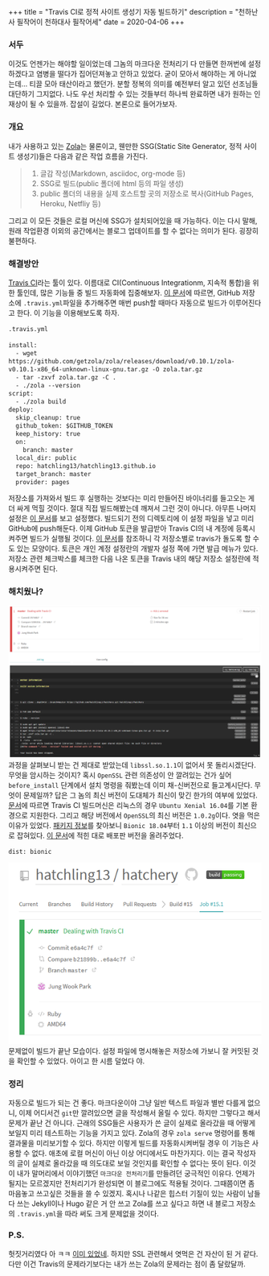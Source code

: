 +++
title = "Travis CI로 정적 사이트 생성기 자동 빌드하기"
description = "천하난사 필작어이 천하대사 필작어세"
date = 2020-04-06
+++

### 서두
이것도 언젠가는 해야할 일이었는데 그놈의 마크다운 전처리기 다 만들면 한꺼번에 설정하겠다고 염병을 떨다가 집어던져놓고 안하고 있었다. 굳이 모아서 해야하는 게 아니었는데... 티끌 모아 태산이라고 했던가. 분할 정복의 의미를 예전부터 알고 있던 선조님들 대단하기 그지없다. 나도 우선 처리할 수 있는 것들부터 하나씩 완료하면 내가 원하는 인재상이 될 수 있을까. 잡설이 길었다. 본론으로 들어가보자.

### 개요
내가 사용하고 있는 [Zola](https://www.getzola.org/)는 물론이고, 웬만한 SSG(Static Site Generator, 정적 사이트 생성기)들은 다음과 같은 작업 흐름을 가진다.
> 1. 글감 작성(Markdown, asciidoc, org-mode 등)
> 2. SSG로 빌드(public 폴더에 html 등의 파일 생성)
> 3. public 폴더의 내용을 실제 호스트할 곳의 저장소로 복사(GitHub Pages, Heroku, Netfliy 등)

그리고 이 모든 것들은 로컬 머신에 SSG가 설치되어있을 때 가능하다. 이는 다시 말해, 원래 작업환경 이외의 공간에서는 블로그 업데이트를 할 수 없다는 의미가 된다. 굉장히 불편하다.

### 해결방안
[Travis CI](https://travis-ci.org/)라는 툴이 있다. 이름대로 CI(Continuous Integrationm, 지속적 통합)을 위한 툴인데, 많은 기능들 중 빌드 자동화에 집중해보자. [이 문서](https://docs.travis-ci.com/user/tutorial/#to-get-started-with-travis-ci-using-github)에 따르면, GitHub 저장소에 `.travis.yml`파일을 추가해주면 매번 push할 때마다 자동으로 빌드가 이루어진다고 한다. 이 기능을 이용해보도록 하자.
```
.travis.yml

install:
  - wget https://github.com/getzola/zola/releases/download/v0.10.1/zola-v0.10.1-x86_64-unknown-linux-gnu.tar.gz -O zola.tar.gz
  - tar -zxvf zola.tar.gz -C .
  - ./zola --version
script:
  - ./zola build
deploy:
  skip_cleanup: true
  github_token: $GITHUB_TOKEN
  keep_history: true
  on:
    branch: master
  local_dir: public
  repo: hatchling13/hatchling13.github.io
  target_branch: master
  provider: pages
```
저장소를 가져와서 빌드 후 실행하는 것보다는 미리 만들어진 바이너리를 들고오는 게 더 싸게 먹힐 것이다. 절대 직접 빌드해봤는데 깨져서 그런 것이 아니다. 아무튼 나머지 설정은 [이 문서](https://docs.travis-ci.com/user/deployment/pages/)를 보고 설정했다. 빌드되기 전의 디렉토리에 이 설정 파일을 넣고 미리 GitHub에 push해둔다. 이제 GitHub 토큰을 발급받아 Travis CI의 내 계정에 등록시켜주면 빌드가 실행될 것이다. [이 문서](https://docs.travis-ci.com/user/tutorial/#to-get-started-with-travis-ci-using-github)를 참조하니 각 저장소별로 travis가 돌도록 할 수도 있는 모양이다. 토큰은 개인 계정 설정란의 개발자 설정 쪽에 가면 발급 메뉴가 있다. 저장소 관련 체크박스를 체크한 다음 나온 토큰을 Travis 내의 해당 저장소 설정란에 적용시켜주면 된다.

### 해치웠나?
![failed](error.png)
과정을 살펴보니 받는 건 제대로 받았는데 `libssl.so.1.1`이 없어서 못 돌리시겠단다. 무엇을 암시하는 것이지? 혹시 `OpenSSL` 관련 의존성이 안 깔려있는 건가 싶어 `before_install` 단계에서 설치 명령을 줘봤는데 이미 채-신버전으로 들고계시단다. 무엇이 문제일까? 답은 그 놈의 최신 버전이 도대체가 최신이 맞긴 한가의 여부에 있었다. [문서](https://docs.travis-ci.com/user/reference/linux/#overview)에 따르면 Travis CI 빌드머신은 리눅스의 경우 `Ubuntu Xenial 16.04`를 기본 환경으로 지원한다. 그리고 해당 버전에서 `OpenSSL`의 최신 버전은 `1.0.2g`이다. 엿을 먹은 이유가 있었다. [패키지 정보](https://packages.ubuntu.com/search?keywords=openssl)를 찾아보니 `Bionic 18.04`부터 `1.1` 이상의 버전이 최신으로 잡혀있다. [이 문서](https://docs.travis-ci.com/user/reference/bionic/#using-ubuntu-1804-bionic-beaver)에 적힌 대로 배포판 버전을 올려주었다.
```
dist: bionic
```
![passing](success.png)
문제없이 빌드가 끝난 모습이다. 설정 파일에 명시해놓은 저장소에 가보니 잘 커밋된 것을 확인할 수 있었다. 아이고 한 시름 덜었다 야.

### 정리
자동으로 빌드가 되는 건 좋다. 마크다운이야 그냥 일반 텍스트 파일과 별반 다를게 없으니, 이제 어디서건 `git`만 깔려있으면 글을 작성해서 올릴 수 있다. 하지만 그렇다고 해서 문제가 끝난 건 아니다. 근래의 SSG들은 사용자가 쓴 글이 실제로 올라갔을 때 어떻게 보일지 미리 테스트하는 기능을 가지고 있다. Zola의 경우 `zola serve` 명령어를 통해 결과물을 미리보기할 수 있다. 하지만 이렇게 빌드를 자동화시켜버릴 경우 이 기능은 사용할 수 없다. 애초에 로컬 머신이 아닌 이상 어디에서도 마찬가지다. 이는 결국 작성자의 글이 실제로 올라갔을 때 의도대로 보일 것인지를 확인할 수 없다는 뜻이 된다. 이것이 내가 말머리에서 이야기했던 `마크다운 전처리기`를 만들려던 궁극적인 이유다. 언제가 될지는 모르겠지만 전처리기가 완성되면 이 블로그에도 적용될 것이다. 그때쯤이면 좀 마음놓고 쓰고싶은 것들을 쓸 수 있겠지. 혹시나 나같은 힙스터 기질이 있는 사람이 남들 다 쓰는 Jekyll이나 Hugo 같은 거 안 쓰고 Zola를 쓰고 싶다고 하면 내 블로그 저장소의 `.travis.yml`을 따라 써도 크게 문제없을 것이다.

### P.S.
헛짓거리였다 아 ㅋㅋ [이미 있었네](https://www.getzola.org/documentation/deployment/github-pages/). 하지만 SSL 관련해서 엿먹은 건 자산이 된 거 같다. 다만 이건 Travis의 문제라기보다는 내가 쓰는 Zola의 문제라는 점이 좀 달랐달까.